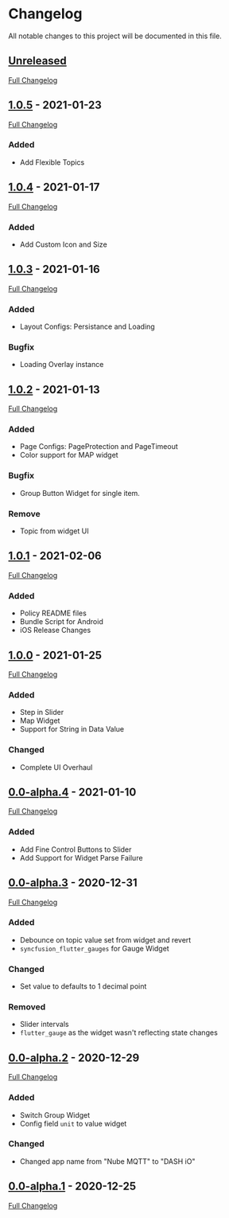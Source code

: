 # Changelog
All notable changes to this project will be documented in this file.

## [Unreleased]
[Full Changelog](https://github.com/NubeIO/nube_mqtt_dashboard_flutter/compare/v1.0.5...HEAD)


## [1.0.5] - 2021-01-23
[Full Changelog](https://github.com/NubeIO/nube_mqtt_dashboard_flutter/compare/v1.0.5...v1.0.5)

### Added
- Add Flexible Topics

## [1.0.4] - 2021-01-17
[Full Changelog](https://github.com/NubeIO/nube_mqtt_dashboard_flutter/compare/v1.0.3...v1.0.4)

### Added
- Add Custom Icon and Size

## [1.0.3] - 2021-01-16
[Full Changelog](https://github.com/NubeIO/nube_mqtt_dashboard_flutter/compare/v1.0.2...v1.0.3)

### Added
- Layout Configs: Persistance and Loading

### Bugfix
- Loading Overlay instance

## [1.0.2] - 2021-01-13
[Full Changelog](https://github.com/NubeIO/nube_mqtt_dashboard_flutter/compare/v1.0.1...v1.0.2)

### Added
- Page Configs: PageProtection and PageTimeout
- Color support for MAP widget

### Bugfix
- Group Button Widget for single item.

### Remove
- Topic from widget UI


## [1.0.1] - 2021-02-06
[Full Changelog](https://github.com/NubeIO/nube_mqtt_dashboard_flutter/compare/v1.0.0...v1.0.1)

### Added
- Policy README files
- Bundle Script for Android
- iOS Release Changes

## [1.0.0] - 2021-01-25
[Full Changelog](https://github.com/NubeIO/nube_mqtt_dashboard_flutter/compare/v0.0-alpha.4...v1.0.0)

### Added 
- Step in Slider
- Map Widget
- Support for String in Data Value

### Changed
- Complete UI Overhaul

## [0.0-alpha.4] - 2021-01-10
[Full Changelog](https://github.com/NubeIO/nube_mqtt_dashboard_flutter/compare/v0.0-alpha.3...v0.0-alpha.4)

### Added
- Add Fine Control Buttons to Slider
- Add Support for Widget Parse Failure

## [0.0-alpha.3] - 2020-12-31
[Full Changelog](https://github.com/NubeIO/nube_mqtt_dashboard_flutter/compare/v0.0-alpha.2...v0.0-alpha.3)

### Added
- Debounce on topic value set from widget and revert
- `syncfusion_flutter_gauges` for Gauge Widget

### Changed
- Set value to defaults to 1 decimal point

### Removed 
- Slider intervals 
- `flutter_gauge` as the widget wasn't reflecting state changes

## [0.0-alpha.2] - 2020-12-29
[Full Changelog](https://github.com/NubeIO/nube_mqtt_dashboard_flutter/compare/v0.0-alpha.1...v0.0-alpha.2)

### Added
- Switch Group Widget
- Config field `unit` to value widget

### Changed
- Changed app name from "Nube MQTT" to "DASH iO"

## [0.0-alpha.1] - 2020-12-25

[Full Changelog](https://github.com/NubeIO/nube_mqtt_dashboard_flutter/compare/0f8e9bba816df883be8f32522e0679567f87f0ed...v0.0-alpha.1)

[Unreleased]: https://github.com/NubeIO/nube_mqtt_dashboard_flutter/tree/HEAD
[1.0.5]: https://github.com/NubeIO/nube_mqtt_dashboard_flutter/releases/tag/v1.0.5
[1.0.4]: https://github.com/NubeIO/nube_mqtt_dashboard_flutter/releases/tag/v1.0.4
[1.0.3]: https://github.com/NubeIO/nube_mqtt_dashboard_flutter/releases/tag/v1.0.3
[1.0.2]: https://github.com/NubeIO/nube_mqtt_dashboard_flutter/releases/tag/v1.0.2
[1.0.1]: https://github.com/NubeIO/nube_mqtt_dashboard_flutter/releases/tag/v1.0.1
[1.0.0]: https://github.com/NubeIO/nube_mqtt_dashboard_flutter/releases/tag/v1.0.1
[0.0-alpha.4]: https://github.com/NubeIO/nube_mqtt_dashboard_flutter/releases/tag/v0.0-alpha.4
[0.0-alpha.3]: https://github.com/NubeIO/nube_mqtt_dashboard_flutter/releases/tag/v0.0-alpha.3
[0.0-alpha.2]: https://github.com/NubeIO/nube_mqtt_dashboard_flutter/releases/tag/v0.0-alpha.2
[0.0-alpha.1]: https://github.com/NubeIO/nube_mqtt_dashboard_flutter/releases/tag/v0.0-alpha.1